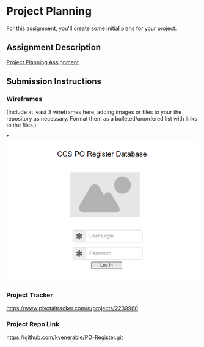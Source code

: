 # Project Planning
For this assignment, you'll create some initial plans for your project.

## Assignment Description
[Project Planning Assignment](https://education.launchcode.org/liftoff/assignments/planning/)

## Submission Instructions

### Wireframes

(Include at least 3 wireframes here, adding images or files to your the repository as necessary. Format them as a bulleted/unordered list with links to the files.)


*![Login](P3-Project_Planning/Login.PNG)
### Project Tracker

https://www.pivotaltracker.com/n/projects/2239960

### Project Repo Link

https://github.com/kvenerable/PO-Register.git

